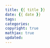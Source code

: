 ```yaml
---
title: {{ title }}
date: {{ date }}
tags:
categories: 
copyright: true
mathjax: true
updated:
---
```

